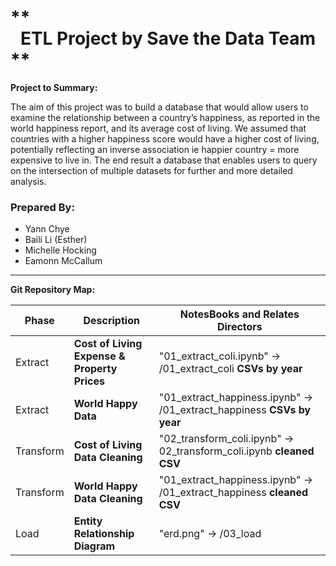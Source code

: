 ** <center>ETL Project by Save the Data Team</center> **
===============
**Project to Summary:**

The aim of this project was to build a database that would allow users to examine the relationship between a country’s happiness, as reported in the world happiness report, and its average cost of living.  We assumed that countries with a higher happiness score would have a higher cost of living, potentially reflecting an inverse association ie happier country = more expensive to live in. The end result a database that enables users to query on the intersection of multiple datasets for further and more detailed analysis.   

### Prepared By:

* Yann Chye
* Baili Li (Esther)
* Michelle Hocking
* Eamonn McCallum
***


**Git Repository Map:**

| Phase | Description| NotesBooks and Relates Directors  |
| --------  | ------------------- | --------------------- |
| Extract | **Cost of Living Expense & Property Prices**| "01_extract_coli.ipynb" -> /01_extract_coli **CSVs by year**| 
| Extract | **World Happy Data** | "01_extract_happiness.ipynb" -> /01_extract_happiness  **CSVs by year**| 
| Transform | **Cost of Living Data Cleaning** | "02_transform_coli.ipynb" -> 02_transform_coli.ipynb **cleaned CSV**| 
| Transform | **World Happy Data Cleaning** | "01_extract_happiness.ipynb" -> /01_extract_happiness **cleaned CSV**| 
| Load | **Entity Relationship Diagram** | "erd.png" -> /03_load | 

